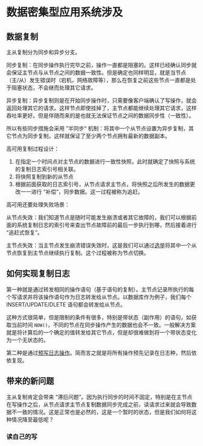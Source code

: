 # 数据密集型应用系统涉及

## 数据复制

主从复制分为同步和异步分支。

同步复制：在同步操作执行完毕之前，操作一直都是阻塞的。这样已经确认同步就会保证主节点与从节点之间的数据一致性。但是确定也同样明显，就是当节点（主/从）发生错误时（宕机，网络故障等），那么在恢复之前这些节点一直都是处于阻塞状态，不会继而处理其它请求。

异步复制：异步复制则是在开始同步操作时，只需要像客户端确认了写操作，就会返回处理其它的请求。这样节点即使挂掉了，主节点都能继续处理其它请求，这样吞吐率更好。但是伴随而来的是也就无法保证节点之间的数据同步性（一致性）。

所以有些同步措施会采用 ”半同步“ 机制：将其中一个从节点设置为异步复制，其它节点为同步复制，这样就保证了至少两个节点拥有最新的数据副本。

高可用复制过程设计：

1. 在指定一个时间点对主节点的数据进行一致性快照，此时就确定了快照与系统的复制日志索引号相关联。
2. 将快照复制到新的从节点
3. 根据前面获取的日志索引号，从节点请求主节点，将快照之后所发生的数据更改一一进行 “补偿”，同步数据。这一过程被称为追赶。

高可用还要处理失败场景：

从节点失效：我们知道节点是随时可能发生崩溃或者其它故障的，我们可以根据前面的系统复制日志的索引号来查出节点故障前的最后一步执行到哪，然后接着进行 “追赶式恢复”。

主节点失效：当主节点发生崩溃错误失效时，这是我们可以通过[选举](https://github.com/MarsonShine/MS.Microservice/blob/master/docs/patterns-of-distributed-systems/Quorum.md)将其中一个从节点恢复到主节点继续执行复制。这个过程被称为节点切换。

## 如何实现复制日志

第一种就是通过转发相同的操作语句（基于语句的复制）。主节点记录所执行的每个写请求并将该操作语句作为日志转发给从节点。以数据库作为例子，我们每个 INSERT/UPDATE/DLETE 语句都会转发给从节点。

这种方式很简单，但是限制的条件有很多，特别是带状态（副作用）的语句，如获取当前时间 `NOW()`，不同的节点在同步操作产生的数据也会不一致。一般解决方案就是将计算后的一个确定的值转发给其它节点，但是却很难做到将一个带状态变化为一个无状态的。

第二种是通过[预写日志操作](https://github.com/MarsonShine/MS.Microservice/blob/master/docs/patterns-of-distributed-systems/Write-Ahead-Log.md)。简而言之就是将所有操作预先记录在日志种，然后依依复现。

## 带来的新问题

主从复制肯定会带来 “滞后问题”。因为执行同步的时间不固定，特别是在主节点在写操作之后，从节点请求主节点复制数据同步完成之前，读请求过来就会导致数据不一致的情况。这是正常也是必然的，这是一个暂时的状态，但是我们如何将这种情况降至最低呢？

### 读自己的写

